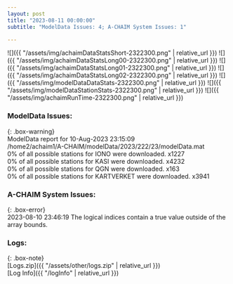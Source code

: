 ```yaml
---
layout: post
title: "2023-08-11 00:00:00"
subtitle: "ModelData Issues: 4; A-CHAIM System Issues: 1"

---
```


![]({{ "/assets/img/achaimDataStatsShort-2322300.png" | relative_url }})
![]({{ "/assets/img/achaimDataStatsLong00-2322300.png" | relative_url }})
![]({{ "/assets/img/achaimDataStatsLong01-2322300.png" | relative_url }})
![]({{ "/assets/img/achaimDataStatsLong02-2322300.png" | relative_url }})
![]({{ "/assets/img/modelDataDataStats-2322300.png" | relative_url }})
![]({{ "/assets/img/modelDataStationStats-2322300.png" | relative_url }})
![]({{ "/assets/img/achaimRunTime-2322300.png" | relative_url }})


### ModelData Issues:  
  
{: .box-warning}  
 ModelData report for 10-Aug-2023 23:15:09   
 /home2/achaim1/A-CHAIM/modelData/2023/222/23/modelData.mat   
 0% of all possible stations for IONO were downloaded. x1227   
 0% of all possible stations for KASI were downloaded. x4232   
 0% of all possible stations for QGN were downloaded. x163   
 0% of all possible stations for KARTVERKET were downloaded. x3941   
  
### A-CHAIM System Issues:  
  
{: .box-error}  
2023-08-10 23:46:19 The logical indices contain a true value outside of the array bounds.  

### Logs:  
  
{: .box-note}  
[Logs.zip]({{ "/assets/other/logs.zip" | relative_url }})  
[Log Info]({{ "/logInfo" | relative_url }})  
